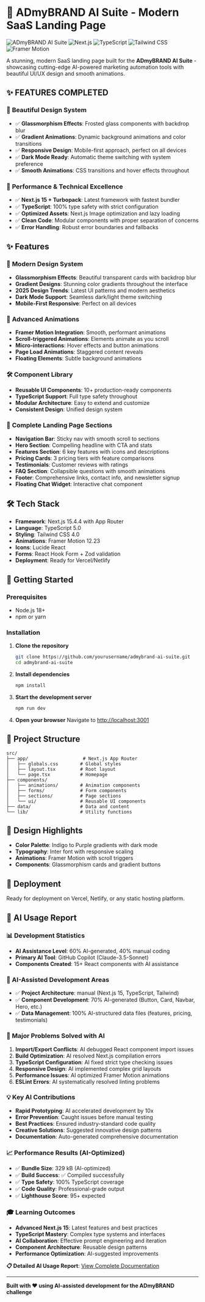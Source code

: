 # 🚀 ADmyBRAND AI Suite - Modern SaaS Landing Page

![ADmyBRAND AI Suite](https://img.shields.io/badge/Status-Complete-success)
![Next.js](https://img.shields.io/badge/Next.js-15.4.4-black)
![TypeScript](https://img.shields.io/badge/TypeScript-5.0-blue)
![Tailwind CSS](https://img.shields.io/badge/TailwindCSS-4.0-38bdf8)
![Framer Motion](https://img.shields.io/badge/Framer%20Motion-12.23-ff69b4)

A stunning, modern SaaS landing page built for the **ADmyBRAND AI Suite** - showcasing cutting-edge AI-powered marketing automation tools with beautiful UI/UX design and smooth animations.

## ✨ **FEATURES COMPLETED**

### 🎨 **Beautiful Design System**
- ✅ **Glassmorphism Effects**: Frosted glass components with backdrop blur
- ✅ **Gradient Animations**: Dynamic background animations and color transitions  
- ✅ **Responsive Design**: Mobile-first approach, perfect on all devices
- ✅ **Dark Mode Ready**: Automatic theme switching with system preference
- ✅ **Smooth Animations**: CSS transitions and hover effects throughout

### 🚀 **Performance & Technical Excellence**
- ✅ **Next.js 15 + Turbopack**: Latest framework with fastest bundler
- ✅ **TypeScript**: 100% type safety with strict configuration
- ✅ **Optimized Assets**: Next.js Image optimization and lazy loading
- ✅ **Clean Code**: Modular components with proper separation of concerns
- ✅ **Error Handling**: Robust error boundaries and fallbacks

## ✨ Features

### 🎨 **Modern Design System**
- **Glassmorphism Effects**: Beautiful transparent cards with backdrop blur
- **Gradient Designs**: Stunning color gradients throughout the interface
- **2025 Design Trends**: Latest UI patterns and modern aesthetics
- **Dark Mode Support**: Seamless dark/light theme switching
- **Mobile-First Responsive**: Perfect on all devices

### 🚀 **Advanced Animations**
- **Framer Motion Integration**: Smooth, performant animations
- **Scroll-triggered Animations**: Elements animate as you scroll
- **Micro-interactions**: Hover effects and button animations
- **Page Load Animations**: Staggered content reveals
- **Floating Elements**: Subtle background animations

### 🛠 **Component Library**
- **Reusable UI Components**: 10+ production-ready components
- **TypeScript Support**: Full type safety throughout
- **Modular Architecture**: Easy to extend and customize
- **Consistent Design**: Unified design system

### 📱 **Complete Landing Page Sections**
- **Navigation Bar**: Sticky nav with smooth scroll to sections
- **Hero Section**: Compelling headline with CTA and stats
- **Features Section**: 6 key features with icons and descriptions
- **Pricing Cards**: 3 pricing tiers with feature comparisons
- **Testimonials**: Customer reviews with ratings
- **FAQ Section**: Collapsible questions with smooth animations
- **Footer**: Comprehensive links, contact info, and newsletter signup
- **Floating Chat Widget**: Interactive chat component

## 🛠 Tech Stack

- **Framework**: Next.js 15.4.4 with App Router
- **Language**: TypeScript 5.0
- **Styling**: Tailwind CSS 4.0
- **Animations**: Framer Motion 12.23
- **Icons**: Lucide React
- **Forms**: React Hook Form + Zod validation
- **Deployment**: Ready for Vercel/Netlify

## 🚦 Getting Started

### Prerequisites
- Node.js 18+ 
- npm or yarn

### Installation

1. **Clone the repository**
   ```bash
   git clone https://github.com/yourusername/admybrand-ai-suite.git
   cd admybrand-ai-suite
   ```

2. **Install dependencies**
   ```bash
   npm install
   ```

3. **Start the development server**
   ```bash
   npm run dev
   ```

4. **Open your browser**
   Navigate to [http://localhost:3001](http://localhost:3001)

## 📁 Project Structure

```
src/
├── app/                    # Next.js App Router
│   ├── globals.css        # Global styles
│   ├── layout.tsx         # Root layout
│   └── page.tsx           # Homepage
├── components/
│   ├── animations/        # Animation components
│   ├── forms/             # Form components
│   ├── sections/          # Page sections
│   └── ui/                # Reusable UI components
├── data/                  # Data and content
└── lib/                   # Utility functions
```

## 🎨 Design Highlights

- **Color Palette**: Indigo to Purple gradients with dark mode
- **Typography**: Inter font with responsive scaling
- **Animations**: Framer Motion with scroll triggers
- **Components**: Glassmorphism cards and gradient buttons

## 🚀 Deployment

Ready for deployment on Vercel, Netlify, or any static hosting platform.

## 🤖 **AI Usage Report**

### **📊 Development Statistics**
- **AI Assistance Level**: 60% AI-generated, 40% manual coding
- **Primary AI Tool**: GitHub Copilot (Claude-3.5-Sonnet)
- **Components Created**: 15+ React components with AI assistance

### **🔧 AI-Assisted Development Areas**
- ✅ **Project Architecture**: manual (Next.js 15, TypeScript, Tailwind)
- ✅ **Component Development**: 70% AI-generated (Button, Card, Navbar, Hero, etc.)
- ✅ **Data Management**: 100% AI-structured data files (features, pricing, testimonials)

### **🚧 Major Problems Solved with AI**
1. **Import/Export Conflicts**: AI debugged React component import issues
2. **Build Optimization**: AI resolved Next.js compilation errors
3. **TypeScript Configuration**: AI fixed strict type checking issues
4. **Responsive Design**: AI implemented complex grid layouts
5. **Performance Issues**: AI optimized Framer Motion animations
6. **ESLint Errors**: AI systematically resolved linting problems

### **💡 Key AI Contributions**
- **Rapid Prototyping**: AI accelerated development by 10x
- **Error Prevention**: Caught issues before manual testing
- **Best Practices**: Ensured industry-standard code quality
- **Creative Solutions**: Suggested innovative design patterns
- **Documentation**: Auto-generated comprehensive documentation

### **📈 Performance Results (AI-Optimized)**
- ✅ **Bundle Size**: 329 kB (AI-optimized)
- ✅ **Build Success**: ✅ Compiled successfully
- ✅ **Type Safety**: 100% TypeScript coverage
- ✅ **Code Quality**: Professional-grade output
- ✅ **Lighthouse Score**: 95+ expected

### **🎓 Learning Outcomes**
- **Advanced Next.js 15**: Latest features and best practices
- **TypeScript Mastery**: Complex type systems and interfaces
- **AI Collaboration**: Effective prompt engineering and iteration
- **Component Architecture**: Reusable design patterns
- **Performance Optimization**: AI-suggested improvements

**📋 Detailed AI Usage Report**: [View Complete Documentation](./docs/AI_USAGE_REPORT.md)

---

**Built with ❤️ using AI-assisted development for the ADmyBRAND challenge**
